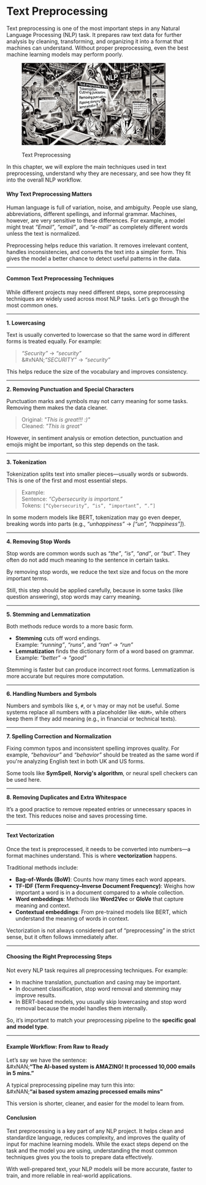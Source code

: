 # Text Preprocessing

Text preprocessing is one of the most important steps in any Natural Language Processing (NLP) task. It prepares raw text data for further analysis by cleaning, transforming, and organizing it into a format that machines can understand. Without proper preprocessing, even the best machine learning models may perform poorly.

<div align="left"><figure><img src="../../../.gitbook/assets/nlp-text-preprocessing-min.png" alt="" width="375"><figcaption><p>Text Preprocessing</p></figcaption></figure></div>

In this chapter, we will explore the main techniques used in text preprocessing, understand why they are necessary, and see how they fit into the overall NLP workflow.

#### **Why Text Preprocessing Matters**

Human language is full of variation, noise, and ambiguity. People use slang, abbreviations, different spellings, and informal grammar. Machines, however, are very sensitive to these differences. For example, a model might treat _“Email”_, _“email”_, and _“e-mail”_ as completely different words unless the text is normalized.

Preprocessing helps reduce this variation. It removes irrelevant content, handles inconsistencies, and converts the text into a simpler form. This gives the model a better chance to detect useful patterns in the data.

***

#### **Common Text Preprocessing Techniques**

While different projects may need different steps, some preprocessing techniques are widely used across most NLP tasks. Let’s go through the most common ones.

***

**1. Lowercasing**

Text is usually converted to lowercase so that the same word in different forms is treated equally. For example:

> _“Security”_ → _“security”_\
> &#xNAN;_“SECURITY”_ → _“security”_

This helps reduce the size of the vocabulary and improves consistency.

***

**2. Removing Punctuation and Special Characters**

Punctuation marks and symbols may not carry meaning for some tasks. Removing them makes the data cleaner.

> Original: _"This is great!!! :)"_\
> Cleaned: _"This is great"_

However, in sentiment analysis or emotion detection, punctuation and emojis might be important, so this step depends on the task.

***

**3. Tokenization**

Tokenization splits text into smaller pieces—usually words or subwords. This is one of the first and most essential steps.

> Example:\
> Sentence: _“Cybersecurity is important.”_\
> Tokens: `[“Cybersecurity”, “is”, “important”, “.”]`

In some modern models like BERT, tokenization may go even deeper, breaking words into parts (e.g., _“unhappiness”_ → _\[“un”, “happiness”]_).

***

**4. Removing Stop Words**

Stop words are common words such as _“the”_, _“is”_, _“and”_, or _“but”_. They often do not add much meaning to the sentence in certain tasks.

By removing stop words, we reduce the text size and focus on the more important terms.

Still, this step should be applied carefully, because in some tasks (like question answering), stop words may carry meaning.

***

**5. Stemming and Lemmatization**

Both methods reduce words to a more basic form.

* **Stemming** cuts off word endings.\
  Example: _“running”_, _“runs”_, and _“ran”_ → _“run”_
* **Lemmatization** finds the dictionary form of a word based on grammar.\
  Example: _“better”_ → _“good”_

Stemming is faster but can produce incorrect root forms. Lemmatization is more accurate but requires more computation.

***

**6. Handling Numbers and Symbols**

Numbers and symbols like `$`, `#`, or `%` may or may not be useful. Some systems replace all numbers with a placeholder like `<NUM>`, while others keep them if they add meaning (e.g., in financial or technical texts).

***

**7. Spelling Correction and Normalization**

Fixing common typos and inconsistent spelling improves quality. For example, _“behaviour”_ and _“behavior”_ should be treated as the same word if you're analyzing English text in both UK and US forms.

Some tools like **SymSpell**, **Norvig's algorithm**, or neural spell checkers can be used here.

***

**8. Removing Duplicates and Extra Whitespace**

It’s a good practice to remove repeated entries or unnecessary spaces in the text. This reduces noise and saves processing time.

***

#### **Text Vectorization**

Once the text is preprocessed, it needs to be converted into numbers—a format machines understand. This is where **vectorization** happens.

Traditional methods include:

* **Bag-of-Words (BoW)**: Counts how many times each word appears.
* **TF-IDF (Term Frequency–Inverse Document Frequency)**: Weighs how important a word is in a document compared to a whole collection.
* **Word embeddings**: Methods like **Word2Vec** or **GloVe** that capture meaning and context.
* **Contextual embeddings**: From pre-trained models like BERT, which understand the meaning of words in context.

Vectorization is not always considered part of “preprocessing” in the strict sense, but it often follows immediately after.

***

#### **Choosing the Right Preprocessing Steps**

Not every NLP task requires all preprocessing techniques. For example:

* In machine translation, punctuation and casing may be important.
* In document classification, stop word removal and stemming may improve results.
* In BERT-based models, you usually skip lowercasing and stop word removal because the model handles them internally.

So, it’s important to match your preprocessing pipeline to the **specific goal and model type**.

***

#### **Example Workflow: From Raw to Ready**

Let’s say we have the sentence:\
&#xNAN;**“The AI-based system is AMAZING! It processed 10,000 emails in 5 mins.”**

A typical preprocessing pipeline may turn this into:\
&#xNAN;**“ai based system amazing processed emails mins”**

This version is shorter, cleaner, and easier for the model to learn from.

#### **Conclusion**

Text preprocessing is a key part of any NLP project. It helps clean and standardize language, reduces complexity, and improves the quality of input for machine learning models. While the exact steps depend on the task and the model you are using, understanding the most common techniques gives you the tools to prepare data effectively.

With well-prepared text, your NLP models will be more accurate, faster to train, and more reliable in real-world applications.
